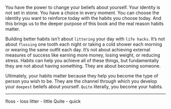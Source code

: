 You have the power to change your beliefs about yourself. Your
identity is not set in stone. You have a choice in every moment. You
can choose the identity you want to reinforce today with the habits you
choose today. And this brings us to the deeper purpose of this book
and the real reason habits matter.

Building better habits isn’t about `littering` your day with `life hacks`.
It’s not about `flossing` one tooth each night or taking a cold shower
each morning or wearing the same outfit each day. It’s not about
achieving external measures of success like earning more money,
losing weight, or reducing stress. Habits can help you achieve all of
these things, but fundamentally they are not about having something.
They are about becoming someone.

Ultimately, your habits matter because they help you become the
type of person you wish to be. They are the channel through which you
develop your `deepest` beliefs about yourself. `Quite` literally, you
become your habits.

---
floss - loss
litter - little
Quite - quick